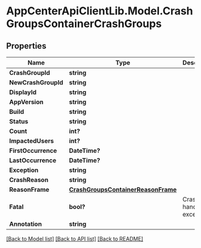 # AppCenterApiClientLib.Model.CrashGroupsContainerCrashGroups
## Properties

Name | Type | Description | Notes
------------ | ------------- | ------------- | -------------
**CrashGroupId** | **string** |  | 
**NewCrashGroupId** | **string** |  | 
**DisplayId** | **string** |  | 
**AppVersion** | **string** |  | 
**Build** | **string** |  | 
**Status** | **string** |  | 
**Count** | **int?** |  | 
**ImpactedUsers** | **int?** |  | [optional] 
**FirstOccurrence** | **DateTime?** |  | 
**LastOccurrence** | **DateTime?** |  | 
**Exception** | **string** |  | [optional] 
**CrashReason** | **string** |  | 
**ReasonFrame** | [**CrashGroupsContainerReasonFrame**](CrashGroupsContainerReasonFrame.md) |  | [optional] 
**Fatal** | **bool?** | Crash or handled exception | 
**Annotation** | **string** |  | 

[[Back to Model list]](../README.md#documentation-for-models) [[Back to API list]](../README.md#documentation-for-api-endpoints) [[Back to README]](../README.md)

